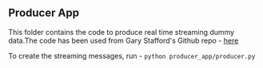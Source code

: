 ## Producer App

This folder contains the code to produce real time streaming dummy data.The code has been used from Gary Stafford's Github repo - [here](https://github.com/garystafford/streaming-sales-generator)

To create the streaming messages, run - `python producer_app/producer.py`